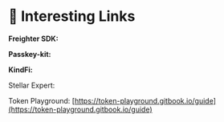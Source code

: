 # 📂 Interesting Links

**Freighter SDK:**

**Passkey-kit:**

**KindFi:**

Stellar Expert:&#x20;

Token Playground: [https://token-playground.gitbook.io/guide](https://token-playground.gitbook.io/guide)

